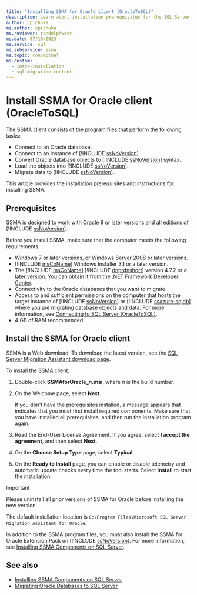 ```yaml
---
title: "Installing SSMA for Oracle client (OracleToSQL)"
description: Learn about installation prerequisites for the SQL Server Migration Assistant (SSMA) for Oracle client and how to install.
author: cpichuka
ms.author: cpichuka
ms.reviewer: randolphwest
ms.date: 07/10/2023
ms.service: sql
ms.subservice: ssma
ms.topic: conceptual
ms.custom:
  - intro-installation
  - sql-migration-content
---
```

# Install SSMA for Oracle client (OracleToSQL)

The SSMA client consists of the program files that perform the following tasks:

- Connect to an Oracle database.
- Connect to an instance of [!INCLUDE [ssNoVersion](../../includes/ssnoversion-md.md)].
- Convert Oracle database objects to [!INCLUDE [ssNoVersion](../../includes/ssnoversion-md.md)] syntax.
- Load the objects into [!INCLUDE [ssNoVersion](../../includes/ssnoversion-md.md)].
- Migrate data to [!INCLUDE [ssNoVersion](../../includes/ssnoversion-md.md)].

This article provides the installation prerequisites and instructions for installing SSMA.

## Prerequisites

SSMA is designed to work with Oracle 9 or later versions and all editions of [!INCLUDE [ssNoVersion](../../includes/ssnoversion-md.md)].

Before you install SSMA, make sure that the computer meets the following requirements:

- Windows 7 or later versions, or Windows Server 2008 or later versions.
- [!INCLUDE [msCoName](../../includes/msconame-md.md)] Windows Installer 3.1 or a later version.
- The [!INCLUDE [msCoName](../../includes/msconame-md.md)] [!INCLUDE [dnprdnshort](../../includes/dnprdnshort-md.md)] version 4.7.2 or a later version. You can obtain it from the [.NET Framework Developer Center](https://go.microsoft.com/fwlink/?LinkId=48882).
- Connectivity to the Oracle databases that you want to migrate.
- Access to and sufficient permissions on the computer that hosts the target instance of [!INCLUDE [ssNoVersion](../../includes/ssnoversion-md.md)] or [!INCLUDE [ssazure-sqldb](../../includes/ssazure-sqldb.md)] where you are migrating database objects and data. For more information, see [Connecting to SQL Server (OracleToSQL)](connecting-to-sql-server-oracletosql.md).
- 4 GB of RAM recommended.

## Install the SSMA for Oracle client

SSMA is a Web download. To download the latest version, see the [SQL Server Migration Assistant download page](https://aka.ms/ssmafororacle).

To install the SSMA client:

1. Double-click **SSMAforOracle_*n*.msi**, where *n* is the build number.
1. On the Welcome page, select **Next**.

   If you don't have the prerequisites installed, a message appears that indicates that you must first install required components. Make sure that you have installed all prerequisites, and then run the installation program again.

1. Read the End-User License Agreement. If you agree, select **I accept the agreement**, and then select **Next**.
1. On the **Choose Setup Type** page, select **Typical**.
1. On the **Ready to Install** page, you can enable or disable telemetry and automatic update checks every time the tool starts. Select **Install** to start the installation.

> [!IMPORTANT]  
> Please uninstall all prior versions of SSMA for Oracle before installing the new version.

The default installation location is `C:\Program Files\Microsoft SQL Server Migration Assistant for Oracle`.

In addition to the SSMA program files, you must also install the SSMA for Oracle Extension Pack on [!INCLUDE [ssNoVersion](../../includes/ssnoversion-md.md)]. For more information, see [Installing SSMA Components on SQL Server](installing-ssma-components-on-sql-server-oracletosql.md).

## See also

- [Installing SSMA Components on SQL Server](installing-ssma-components-on-sql-server-oracletosql.md)
- [Migrating Oracle Databases to SQL Server](migrating-oracle-databases-to-sql-server-oracletosql.md)
